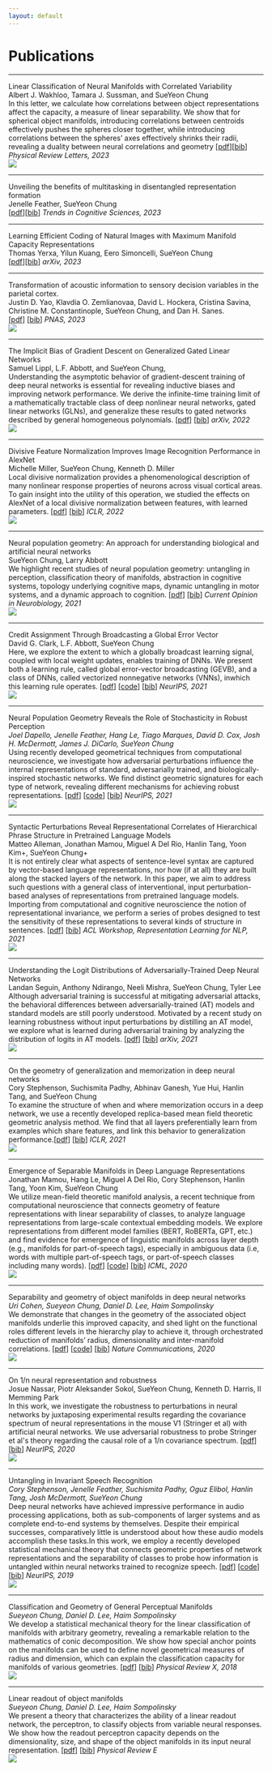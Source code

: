 ```yaml
---
layout: default
---
```


# Publications

<hr>
<div class="pub-card">
<div class="pub-card-text">    
   <div class="pub-card-title"> <!----Title---> Linear Classification of Neural Manifolds with Correlated Variability </div>
    <div class="pub-card-subtitle"> <!----Title---> Albert J. Wakhloo, Tamara J. Sussman, and SueYeon Chung </div> 
    <div class="pub-card-body"> <!----Description--->  In this letter, we calculate how correlations between object representations affect the capacity, a measure of linear separability. We show that for spherical object manifolds, introducing correlations between centroids effectively pushes the spheres closer together, while introducing correlations between the spheres’ axes effectively shrinks their radii, revealing a duality between neural correlations and geometry [<a id="external-link" href="https://arxiv.org/pdf/2211.14961.pdf">pdf</a>][<a id="external-link" href="assets/bib/wakhloo.html">bib</a>] <i> Physical Review Letters, 2023 </i> </div>
</div>
<img class="pub-card-img" src="{{site.baseurl | prepend:site.url}}assets/img/wakhloo.png" />
</div>

<hr>
<div class="pub-card">
<div class="pub-card-text">    
   <div class="pub-card-title"> <!----Title---> Unveiling the benefits of multitasking in disentangled representation formation </div>
    <div class="pub-card-subtitle"> <!----Title---> Jenelle Feather, SueYeon Chung </div> 
    <div class="pub-card-body"> <!----Description--->  [<a id="external-link" href="https://www.cell.com/action/showPdf?pii=S1364-6613%2823%2900127-4">pdf</a>][<a id="external-link" href="assets/bib/feather2023.html">bib</a>] <i> Trends in Cognitive Sciences, 2023 </i> </div>
</div>
<img class="pub-card-img" />
</div>

<hr>
<div class="pub-card">
<div class="pub-card-text">    
   <div class="pub-card-title"> <!----Title---> Learning Efficient Coding of Natural Images with Maximum Manifold Capacity Representations </div>
    <div class="pub-card-subtitle"> <!----Title---> Thomas Yerxa, Yilun Kuang, Eero Simoncelli, SueYeon Chung </div> 
    <div class="pub-card-body"> <!----Description--->  [<a id="external-link" href="https://arxiv.org/pdf/2303.03307.pdf">pdf</a>][<a id="external-link" href="assets/bib/yerxa2023.html">bib</a>] <i> arXiv, 2023 </i> </div>
</div>
<img class="pub-card-img" />
</div>

<hr>
<div class="pub-card">
<div class="pub-card-text">
    <div class="card-title">Transformation of acoustic information to sensory decision variables in the parietal cortex. </div> 
    <div class="card-subtitle"> Justin D. Yao, Klavdia O. Zemlianovaa, David L. Hockera, Cristina Savina, Christine M. Constantinople, SueYeon Chung,  and Dan H. Sanes. </div> 
    <div class="pub-card-body"> [<a id="external-link" href="https://www.pnas.org/doi/epdf/10.1073/pnas.2212120120">pdf</a>] [<a id="external-link" href="assets/bib/yao2022.html">bib</a>] <i> PNAS, 2023 </i> </div>
</div>
<img class="pub-card-img" src="{{site.baseurl | prepend:site.url}}assets/img/yao-et-al.png"/>
</div>

<hr>
<div class="pub-card">
<div class="pub-card-text">
<div class="pub-card-title"> The Implicit Bias of Gradient Descent on
Generalized Gated Linear Networks </div> 
<div class="pub-card-subtitle"> Samuel Lippl, L.F. Abbott, and SueYeon Chung, </div> 
<div class="pub-card-body"> Understanding the asymptotic behavior of gradient-descent training of deep neural networks is essential for revealing inductive biases and improving network performance. We derive the infinite-time training limit of a mathematically tractable class of deep nonlinear neural networks, gated linear networks (GLNs), and generalize these results to gated networks described by general homogeneous polynomials.  [<a id="external-link" href="https://arxiv.org/pdf/2202.02649.pdf">pdf</a>] [<a id="external-link" href="assets/bib/lippl2022.html">bib</a>] <i> arXiv, 2022 </i> </div>
</div>
<img class="pub-card-img" src="{{site.baseurl | prepend:site.url}}assets/img/lippl-et-al.png"/>
</div>

<hr>
<div class="pub-card">
<div class="pub-card-text">
<div class="pub-card-title"> Divisive Feature Normalization Improves Image Recognition Performance in AlexNet</div> 
<div class="pub-card-subtitle"> Michelle Miller, SueYeon Chung, Kenneth D. Miller </div> 
<div class="pub-card-body"> Local divisive normalization provides a phenomenological description of many nonlinear response properties of neurons across visual cortical areas. To gain insight into the utility of this operation, we studied the effects on AlexNet of a local divisive normalization between features, with learned parameters.   [<a id="external-link" href="https://openreview.net/pdf?id=aOX3a9q3RVV">pdf</a>] [<a id="external-link" href="assets/bib/miller2022.html">bib</a>] <i> ICLR, 2022</i> </div>
</div>
<img class="pub-card-img" src="{{site.baseurl | prepend:site.url}}assets/img/miller-et-al.png"/>
</div>

<hr>
<div class="pub-card">
<div class="pub-card-text">
    <div class="pub-card-title"> Neural population geometry: An approach for understanding biological and artificial neural networks</div> 
    <div class="pub-card-subtitle"> SueYeon Chung, Larry Abbott </div> 
    <div class="pub-card-body"> We highlight recent studies of neural population geometry: untangling in perception, classification theory of manifolds, abstraction in cognitive systems, topology underlying cognitive maps, dynamic untangling in motor systems, and a dynamic approach to cognition.   [<a id="external-link" href="https://reader.elsevier.com/reader/sd/pii/S0959438821001227?token=A35A4C64517A0C79DEC5D1818739BAABEB465C461F9E49F7DED819CB2B8B6A37596F353C4C04FA8C561E9CD86D2C1B2D&originRegion=us-east-1&originCreation=20230118192945">pdf</a>] [<a id="external-link" href="assets/bib/chung-and-abbott.html">bib</a>] <i> Current Opinion in Neurobiology, 2021</i> </div>
</div>
<img class="pub-card-img" src="{{site.baseurl | prepend:site.url}}assets/img/chung-and-abbott.png"/>
</div>

<hr>
<div class="pub-card">
<div class="pub-card-text">
    <div class="pub-card-title"> Credit Assignment Through Broadcasting a Global Error Vector </div> 
    <div class="pub-card-subtitle"> David G. Clark, L.F. Abbott, SueYeon Chung</div> 
    <div class="pub-card-body"> Here, we explore the extent to which a globally broadcast learning signal, coupled with local weight updates, enables training of DNNs. We present both a learning rule, called global error-vector broadcasting (GEVB), and a class of DNNs, called vectorized nonnegative networks (VNNs), inwhich this learning rule operates.  [<a id="external-link" href="https://arxiv.org/pdf/2106.04089.pdf">pdf</a>] [<a id="external-link" href = "https://github.com/davidclark1/VectorizedNets">code</a>] [<a id="external-link" href="assets/bib/clark2021.html">bib</a>] <i> NeurIPS, 2021 </i> </div>
</div>
<img class="pub-card-img" src="{{site.baseurl | prepend:site.url}}assets/img/clark-et-al.png"/>
</div>

<hr>
<div class="pub-card">
<div class="pub-card-text">
   <div class="pub-card-title"> <!----Title---> Neural Population Geometry Reveals the Role of Stochasticity in Robust Perception </div> 
    <div class="pub-card-subtitle"> <!----Title---> <i>Joel Dapello, Jenelle Feather, Hang Le, Tiago Marques, David D. Cox, Josh H. McDermott, James J. DiCarlo, SueYeon Chung </i> </div> 
    <div class="pub-card-body"> <!----Description---> Using recently developed geometrical techniques from computational neuroscience, we investigate how adversarial perturbations influence the internal representations of standard, adversarially trained, and biologically-inspired stochastic networks. We find distinct geometric signatures for each type of network, revealing different mechanisms for achieving robust representations. [<a id="external-link" href="https://proceedings.neurips.cc/paper/2021/file/8383f931b0cefcc631f070480ef340e1-Paper.pdf">pdf</a>] [<a id="external-link" href="https://github.com/chung-neuroai-lab/adversarial-manifolds">code</a>] [<a id="external-link" href="assets/bib/dapello.html">bib</a>] <i> NeurIPS, 2021</i> </div>
</div>
<img class="pub-card-img" src="{{site.baseurl | prepend:site.url}}assets/img/dapello.png"/>
</div>


<hr>
<div class="pub-card">
<div class="pub-card-text">
<div class="pub-card-title"> Syntactic Perturbations Reveal Representational Correlates of Hierarchical Phrase Structure in Pretrained Language Models </div> 
<div class="pub-card-subtitle"> Matteo Alleman, Jonathan Mamou, Miguel A Del Rio, Hanlin Tang, Yoon Kim+, SueYeon Chung+ </div> 
<div class="pub-card-body"> It is not entirely clear what aspects of sentence-level syntax are captured by  vector-based language representations, nor how (if at all) they are built along the stacked layers of the network. In this paper, we aim to address such questions with a general class of interventional, input perturbation-based analyses of representations from pretrained language models. Importing from computational and cognitive neuroscience the notion of representational invariance, we perform a series of probes designed to test the sensitivity of these representations to several kinds of structure in sentences.  [<a id="external-link" href="https://aclanthology.org/2021.repl4nlp-1.27.pdf">pdf</a>] [<a id="external-link" href="assets/bib/alleman-et-al.html">bib</a>] <i> ACL Workshop, Representation Learning for NLP, 2021 </i> </div>
</div>
<img class="pub-card-img" src="{{site.baseurl | prepend:site.url}}assets/img/alleman-et-al.png"/>
</div>

<hr>
<div class="pub-card">
<div class="pub-card-text">
<div class="pub-card-title"> Understanding the Logit Distributions of Adversarially-Trained Deep Neural Networks</div> 
<div class="pub-card-subtitle"> Landan Seguin, Anthony Ndirango, Neeli Mishra, SueYeon Chung, Tyler Lee </div> 
<div class="pub-card-body"> Although adversarial training is successful at mitigating adversarial attacks, the behavioral differences between adversarially-trained (AT) models and standard models are still poorly understood. Motivated by a recent study on learning robustness without input perturbations by distilling an AT model, we explore what is learned during adversarial training by analyzing the distribution of logits in AT models.   [<a id="external-link" href="https://arxiv.org/pdf/2108.12001.pdf">pdf</a>] [<a id="external-link" href="assets/bib/seguin-et-al.html">bib</a>] <i> arXiv, 2021</i> </div>
</div>
<img class="pub-card-img" src="{{site.baseurl | prepend:site.url}}assets/img/seguin-et-al.png"/>
</div>

<hr>
<div class="pub-card">
<div class="pub-card-text">
<div class="pub-card-title"> On the geometry of generalization and memorization in deep neural networks</div> 
<div class="pub-card-subtitle"> Cory Stephenson, Suchismita Padhy, Abhinav Ganesh, Yue Hui, Hanlin Tang, and SueYeon Chung </div> 
<div class="pub-card-body"> To examine the structure of when and where memorization occurs in a deep network, we use a recently developed replica-based mean field theoretic geometric analysis method. We find that all layers preferentially learn from examples which share features, and link this behavior to generalization performance.[<a id="external-link" href="https://openreview.net/pdf?id=V8jrrnwGbuc">pdf</a>] [<a id="external-link" href="assets/bib/stephensen-memorization-2020.html">bib</a>] <i> ICLR, 2021 </i> </div>
</div>
<img class="pub-card-img" src="{{site.baseurl | prepend:site.url}}assets/img/stephensen-memorization-2020.png"/>
</div>

<hr>
<div class="pub-card">
<div class="pub-card-text">
<div class="pub-card-title"> Emergence of Separable Manifolds in Deep Language Representations</div> 
<div class="pub-card-subtitle"> Jonathan Mamou, Hang Le, Miguel A Del Rio, Cory Stephenson, Hanlin Tang, Yoon Kim, SueYeon Chung </div> 
<div class="pub-card-body"> We utilize mean-field theoretic manifold analysis, a recent technique from computational neuroscience that connects geometry of feature representations with linear separability of classes, to analyze language representations from large-scale contextual embedding models. We explore representations from different model families (BERT, RoBERTa, GPT, etc.) and find evidence for emergence of linguistic manifolds across layer depth (e.g., manifolds for part-of-speech tags), especially in ambiguous data (i.e, words with multiple part-of-speech tags, or part-of-speech classes including many words). [<a id="external-link" href="http://proceedings.mlr.press/v119/mamou20a/mamou20a.pdf">pdf</a>] [<a id="external-link" href="https://github.com/schung039/contextual-repr-manifolds">code</a>] [<a id="external-link" href="assets/bib/mamou.html">bib</a>] <i> ICML, 2020 </i> </div>
</div>
<img class="pub-card-img" src="{{site.baseurl | prepend:site.url}}assets/img/mamou.png"/>
</div>

<hr>
<div class="pub-card">
<div class="pub-card-text">
   <div class="pub-card-title"> <!----Title---> Separability and geometry of object manifolds in deep neural networks </div> 
    <div class="pub-card-subtitle"> <!----Title---> <i>Uri Cohen, Sueyeon Chung, Daniel D. Lee, Haim Sompolinsky </i> </div> 
    <div class="pub-card-body"> <!----Description---> We demonstrate that changes in the geometry of the associated object manifolds underlie this improved capacity, and shed light on the functional roles different levels in the hierarchy play to achieve it, through orchestrated reduction of manifolds’ radius, dimensionality and inter-manifold correlations. [<a id="external-link" href="https://www.nature.com/articles/s41467-020-14578-5.pdf">pdf</a>] [<a id="external-link" href="https://github.com/sompolinsky-lab/dnn-object-manifolds">code</a>] [<a id="external-link" href="assets/bib/cohen2020.html">bib</a>] <i> Nature Communications, 2020 </i> </div>
</div>
<img class="pub-card-img" src="{{site.baseurl | prepend:site.url}}assets/img/cohen-et-al.png"/>
</div>

<hr>
<div class="pub-card">
<div class="pub-card-text">
<div class="pub-card-title"> On 1/n neural representation and robustness</div> 
<div class="pub-card-subtitle"> Josue Nassar, Piotr Aleksander Sokol, SueYeon Chung, Kenneth D. Harris, Il Memming Park</div> 
<div class="pub-card-body">  In this work, we investigate the robustness to perturbations in neural networks by juxtaposing experimental results regarding the covariance spectrum of neural representations in the mouse V1 (Stringer et al) with artificial neural networks. We use adversarial robustness to probe Stringer et al's theory regarding the causal role of a 1/n covariance spectrum. [<a id="external-link" href="https://proceedings.neurips.cc/paper/2020/file/44bf89b63173d40fb39f9842e308b3f9-Paper.pdf">pdf</a>] [<a id="external-link" href="assets/bib/nassar.html">bib</a>] <i> NeurIPS, 2020 </i> </div>
</div>
<img class="pub-card-img" src="{{site.baseurl | prepend:site.url}}assets/img/nassar.png"/>
</div>

<hr>
<div class="pub-card">
<div class="pub-card-text">
   <div class="pub-card-title"> <!----Title---> Untangling in Invariant Speech Recognition </div> 
    <div class="pub-card-subtitle"> <!----Title---> <i>Cory Stephenson, Jenelle Feather, Suchismita Padhy, Oguz Elibol, Hanlin Tang, Josh McDermott, SueYeon Chung </i> </div> 
    <div class="pub-card-body"> <!----Description---> Deep neural networks have achieved impressive performance in audio processing applications, both as sub-components of larger systems and as complete end-to-end systems by themselves. Despite their empirical successes, comparatively little is understood about how these audio models accomplish these tasks.In this work, we employ a recently developed statistical mechanical theory that connects geometric properties of network representations and the separability of classes to probe how information is untangled within neural networks trained to recognize speech. [<a id="external-link" href="https://proceedings.neurips.cc/paper/2019/file/e2db7186375992e729165726762cb4c1-Paper.pdf">pdf</a>] [<a id="external-link" href="https://github.com/schung039/neural_manifolds_replicaMFT">code</a>] [<a id="external-link" href="assets/bib/stephensen2020.html">bib</a>] <i> NeurIPS, 2019 </i> </div>
</div>
<img class="pub-card-img" src="{{site.baseurl | prepend:site.url}}assets/img/stephensen2020.png"/>
</div>

<hr>
<div class="pub-card">
<div class="pub-card-text">
    <div class="pub-card-title"> <!----Title---> Classification and Geometry of General Perceptual Manifolds </div> 
    <div class="pub-card-subtitle"> <!----Title---> <i>Sueyeon Chung, Daniel D. Lee, Haim Sompolinsky </i> </div> 
    <div class="pub-card-body"> <!----Description---> We develop a statistical mechanical theory for the linear classification of manifolds with arbitrary geometry, revealing a remarkable relation to the mathematics of conic decomposition. We show how special anchor points on the manifolds can be used to define novel geometrical measures of radius and dimension, which can explain the classification capacity for manifolds of various geometries. [<a id="external-link" href="https://journals.aps.org/prx/pdf/10.1103/PhysRevX.8.031003">pdf</a>] [<a id="external-link" href="assets/bib/chung2018.html">bib</a>]<i> Physical Review X, 2018 </i> </div>
</div>
<img class="pub-card-img" src="{{site.baseurl | prepend:site.url}}assets/img/chung2018.png"/>
</div>

<hr>
<div class="pub-card">
<div class="pub-card-text">
    <div class="pub-card-title"> <!----Title---> Linear readout of object manifolds </div> 
    <div class="pub-card-subtitle"> <!----Title---> <i>Sueyeon Chung, Daniel D. Lee, Haim Sompolinsky </i> </div> 
    <div class="pub-card-body"> <!----Description---> We present a theory that characterizes the ability of a linear readout network, the perceptron, to classify objects from variable neural responses. We show how the readout perceptron capacity depends on the dimensionality, size, and shape of the object manifolds in its input neural representation. [<a id="external-link" href="https://drive.google.com/file/d/1rtsSztFNUG5NcDcotVp5cJGfqIO59gqY/view">pdf</a>] [<a id="external-link" href="assets/bib/chung2016.html">bib</a>] <i> Physical Review E </i> </div>
</div>
<img class="pub-card-img" src="{{site.baseurl | prepend:site.url}}assets/img/chung2016.png"/>
</div>